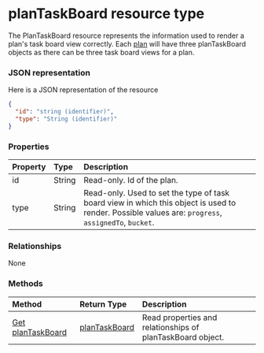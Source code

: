 # planTaskBoard resource type

The PlanTaskBoard resource represents the information used to render a plan's task board view correctly. Each [plan](plan.md) will have three planTaskBoard objects as there can be three task board views for a plan.

### JSON representation

Here is a JSON representation of the resource

<!-- {
  "blockType": "resource",
  "optionalProperties": [

  ],
  "@odata.type": "microsoft.graph.plantaskboard"
}-->

```json
{
  "id": "string (identifier)",
  "type": "String (identifier)"
}

```
### Properties
| Property	   | Type	|Description|
|:---------------|:--------|:----------|
|id|String| Read-only. Id of the plan. |
|type|String| Read-only. Used to set the type of task board view in which this object is used to render. Possible values are: `progress`, `assignedTo`, `bucket`.|

### Relationships
None


### Methods

| Method		   | Return Type	|Description|
|:---------------|:--------|:----------|
|[Get planTaskBoard](../api/plantaskboard_get.md) | [planTaskBoard](plantaskboard.md) |Read properties and relationships of planTaskBoard object.|

<!-- uuid: 8fcb5dbc-d5aa-4681-8e31-b001d5168d79
2015-10-25 14:57:30 UTC -->
<!-- {
  "type": "#page.annotation",
  "description": "planTaskBoard resource",
  "keywords": "",
  "section": "documentation",
  "tocPath": ""
}-->